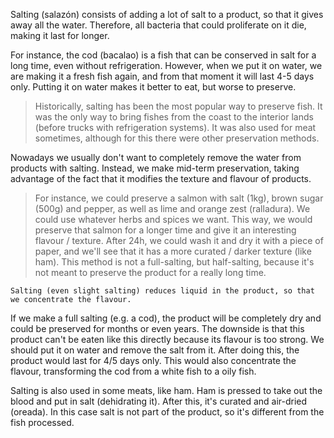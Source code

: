 Salting (salazón) consists of adding a lot of salt to a product, so that it gives away all the water. Therefore, all bacteria that could proliferate on it die, making it last for longer.

For instance, the cod (bacalao) is a fish that can be conserved in salt for a long time, even without refrigeration. However, when we put it on water, we are making it a fresh fish again, and from that moment it will last 4-5 days only. Putting it on water makes it better to eat, but worse to preserve.

>Historically, salting has been the most popular way to preserve fish. It was the only way to bring fishes from the coast to the interior lands (before trucks with refrigeration systems). It was also used for meat sometimes, although for this there were other preservation methods.

Nowadays we usually don't want to completely remove the water from products with salting. Instead, we make mid-term preservation, taking advantage of the fact that it modifies the texture and flavour of products.

>For instance, we could preserve a salmon with salt (1kg), brown sugar (500g) and pepper, as well as  lime and orange zest (ralladura). We could use whatever herbs and spices we want. This way, we would preserve that salmon for a longer time and give it an interesting flavour / texture. After 24h, we could wash it and dry it with a piece of paper, and we'll see that it has a more curated / darker texture (like ham). This method is not a full-salting, but half-salting, because it's not meant to preserve the product for a really long time.

```
Salting (even slight salting) reduces liquid in the product, so that we concentrate the flavour.
```

If we make a full salting (e.g. a cod), the product will be completely dry and could be preserved for months or even years. The downside is that this product can't be eaten like this directly because its flavour is too strong. We should put it on water and remove the salt from it. After doing this, the product would last for 4/5 days only. This would also concentrate the flavour, transforming the cod from a white fish to a oily fish.

Salting is also used in some meats, like ham. Ham is pressed to take out the blood and put in salt (dehidrating it). After this, it's curated and air-dried (oreada). In this case salt is not part of the product, so it's different from the fish processed. 
